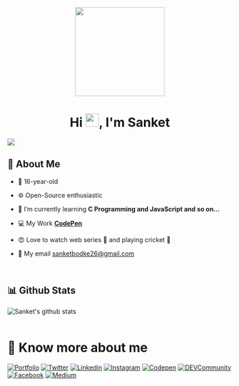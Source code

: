 <p align="center">
<a href="#"><img height="200" src="https://i.postimg.cc/HnpYDJK7/fbavatar-1630400713542-6838396234415066864.png" height="175px"/></a>
</p>

<h1 align="center">Hi <img src="https://raw.githubusercontent.com/MartinHeinz/MartinHeinz/master/wave.gif" width="30px">, I'm Sanket</h1>

<a href="https://github.com/Meghna-DAS/github-profile-views-counter">
    <img src="https://komarev.com/ghpvc/?username=sanketbodke">
</a>

## 🧐 About Me

- 👦 16-year-old

- ⚙️ Open-Source enthusiastic

- 🌱 I’m currently learning **C Programming and JavaScript and so on...**

- 💻 My Work **<a href="https://codepen.io/sanketbodke">CodePen</a>**

- 😍 Love to watch web series 🍿 and playing cricket 🏏

- 🚩 My email  <a href="mailto:sanketbodke26@gmail.com" target="_blank">sanketbodke26@gmail.com</a>

<br/>

## 📊 Github Stats

<img align="center" src="https://github-readme-stats.vercel.app/api?username=sanketbodke&show_icons=true&theme=light&line_height=27" alt="Sanket's github stats"/>

<br/>
<br/>

# 🔗 Know more about me 

[![Portfolio](https://img.shields.io/badge/-Portfolio-black?style=for-the-badge&logo=google-chrome&logoColor=white)](https://sanketbodake.ninja//)
[![Twitter](https://img.shields.io/badge/-Sanket46171296-black?style=for-the-badge&logo=twitter)](https://twitter.com/Sanket46171296)
[![Linkedin](https://img.shields.io/badge/-SanketBodake-black?style=for-the-badge&logo=Linkedin)](https://www.linkedin.com/in/sanket-bodake-995b5b205/)
[![Instagram](https://img.shields.io/badge/-imsanketbodke-black?style=for-the-badge&logo=instagram)](https://www.instagram.com/imsanketbodke/)
[![Codepen](https://img.shields.io/badge/-sanketbodke-black?style=for-the-badge&logo=Codepen)](https://codepen.io/sanketbodke)
[![DEVCommunity](https://img.shields.io/badge/-sanketbodke-black?style=for-the-badge&logo=dev.to)](https://dev.to/sanketbodake)
[![Facebook](https://img.shields.io/badge/-sanketbodke-black?style=for-the-badge&logo=Facebook)](https://www.facebook.com/sanket.bodke.35/)
[![Medium](https://img.shields.io/badge/-Sanketbodke-black?style=for-the-badge&logo=Medium)](https://medium.com/@sanketbodke26)